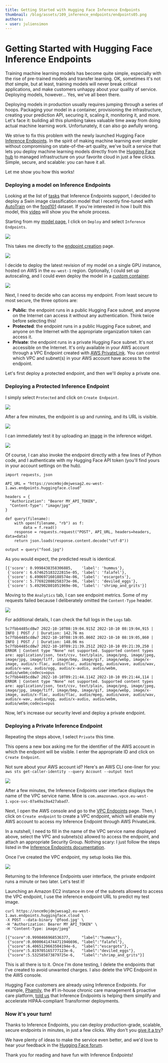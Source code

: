 ```yaml
---
title: Getting Started with Hugging Face Inference Endpoints
thumbnail: /blog/assets/109_inference_endpoints/endpoints05.png
authors:
- user: juliensimon
---
```


# Getting Started with Hugging Face Inference Endpoints

<!-- {blog_metadata} -->
<!-- {authors} -->

Training machine learning models has become quite simple, especially with the rise of pre-trained models and transfer learning. OK, sometimes it's not *that* simple, but at least, training models will never break critical applications, and make customers unhappy about your quality of service. Deploying models, however... Yes, we've all been there.

Deploying models in production usually requires jumping through a series of hoops. Packaging your model in a container, provisioning the infrastructure, creating your prediction API, securing it, scaling it, monitoring it, and more. Let's face it: building all this plumbing takes valuable time away from doing actual machine learning work. Unfortunately, it can also go awfully wrong.

We strive to fix this problem with the newly launched Hugging Face [Inference Endpoints](https://huggingface.co/inference-endpoints). In the spirit of making machine learning ever simpler without compromising on state-of-the-art quality, we've built a service that lets you deploy machine learning models directly from the [Hugging Face hub](https://huggingface.co) to managed infrastructure on your favorite cloud in just a few clicks. Simple, secure, and scalable: you can have it all.

Let me show you how this works!

### Deploying a model on Inference Endpoints


Looking at the list of [tasks](https://huggingface.co/docs/inference-endpoints/supported_tasks) that Inference Endpoints support, I decided to deploy a Swin image classification model that I recently fine-tuned with [AutoTrain](https://huggingface.co/autotrain) on the [food101](https://huggingface.co/datasets/food101) dataset. If you're interested in how I built this model, this [video](https://youtu.be/uFxtl7QuUvo) will show you the whole process.

Starting from my [model page](https://huggingface.co/juliensimon/autotrain-food101-1471154053), I click on `Deploy` and select `Inference Endpoints`.


<kbd>
  <img src="assets/109_inference_endpoints/endpoints00.png">
</kbd>

This takes me directly to the [endpoint creation](https://ui.endpoints.huggingface.co/new) page.

<kbd>
  <img src="assets/109_inference_endpoints/endpoints01.png">
</kbd>

I decide to deploy the latest revision of my model on a single GPU instance, hosted on AWS in the `eu-west-1` region. Optionally, I could set up autoscaling, and I could even deploy the model in a [custom container](https://huggingface.co/docs/inference-endpoints/guides/custom_container).

<kbd>
  <img src="assets/109_inference_endpoints/endpoints02.png">
</kbd>

Next, I need to decide who can access my endpoint. From least secure to most secure, the three options are:

* **Public**: the endpoint runs in a public Hugging Face subnet, and anyone on the Internet can access it without any authentication. Think twice before selecting this!
* **Protected**: the endpoint runs in a public Hugging Face subnet, and anyone on the Internet with the appropriate organization token can access it.
* **Private**: the endpoint runs in a private Hugging Face subnet. It's not accessible on the Internet. It's only available in your AWS account through a VPC Endpoint created with [AWS PrivateLink](https://aws.amazon.com/privatelink/). You can control which VPC and subnet(s) in your AWS account have access to the endpoint.

Let's first deploy a protected endpoint, and then we'll deploy a private one.

### Deploying a Protected Inference Endpoint

I simply select `Protected` and click on `Create Endpoint`.

<kbd>
  <img src="assets/109_inference_endpoints/endpoints03.png">
</kbd>

After a few minutes, the endpoint is up and running, and its URL is visible.

<kbd>
  <img src="assets/109_inference_endpoints/endpoints04.png">
</kbd>

I can immediately test it by uploading an [image](assets/109_inference_endpoints/food.jpg) in the inference widget.

<kbd>
  <img src="assets/109_inference_endpoints/endpoints05.png">
</kbd>

Of course, I can also invoke the endpoint directly with a few lines of Python code, and I authenticate with my Hugging Face API token (you'll find yours in your account settings on the hub).

```
import requests, json

API_URL = "https://oncm9ojdmjwesag2.eu-west-1.aws.endpoints.huggingface.cloud"

headers = {
  "Authorization": "Bearer MY_API_TOKEN",
  "Content-Type": "image/jpg"
}

def query(filename):
    with open(filename, "rb") as f:
        data = f.read()
    response = requests.request("POST", API_URL, headers=headers, data=data)
    return json.loads(response.content.decode("utf-8"))

output = query("food.jpg")
```

As you would expect, the predicted result is identical.

```
[{'score': 0.9998438358306885,    'label': 'hummus'},
 {'score': 6.674625183222815e-05, 'label': 'falafel'}, 
 {'score': 6.490697160188574e-06, 'label': 'escargots'}, 
 {'score': 5.776922080258373e-06, 'label': 'deviled_eggs'}, 
 {'score': 5.492902801051969e-06, 'label': 'shrimp_and_grits'}]
```

Moving to the `Analytics` tab, I can see endpoint metrics. Some of my requests failed because I deliberately omitted the `Content-Type` header.

<kbd>
  <img src="assets/109_inference_endpoints/endpoints06.png">
</kbd>

For additional details, I can check the full logs in the `Logs` tab.

```
5c7fbb4485cd8w7 2022-10-10T08:19:04.915Z 2022-10-10 08:19:04,915 | INFO | POST / | Duration: 142.76 ms
5c7fbb4485cd8w7 2022-10-10T08:19:05.860Z 2022-10-10 08:19:05,860 | INFO | POST / | Duration: 148.06 ms
5c7fbb4485cd8w7 2022-10-10T09:21:39.251Z 2022-10-10 09:21:39,250 | ERROR | Content type "None" not supported. Supported content types are: application/json, text/csv, text/plain, image/png, image/jpeg, image/jpg, image/tiff, image/bmp, image/gif, image/webp, image/x-image, audio/x-flac, audio/flac, audio/mpeg, audio/wave, audio/wav, audio/x-wav, audio/ogg, audio/x-audio, audio/webm, audio/webm;codecs=opus
5c7fbb4485cd8w7 2022-10-10T09:21:44.114Z 2022-10-10 09:21:44,114 | ERROR | Content type "None" not supported. Supported content types are: application/json, text/csv, text/plain, image/png, image/jpeg, image/jpg, image/tiff, image/bmp, image/gif, image/webp, image/x-image, audio/x-flac, audio/flac, audio/mpeg, audio/wave, audio/wav, audio/x-wav, audio/ogg, audio/x-audio, audio/webm, audio/webm;codecs=opus
```

Now, let's increase our security level and deploy a private endpoint.
 
### Deploying a Private Inference Endpoint

Repeating the steps above, I select `Private` this time.

This opens a new box asking me for the identifier of the AWS account in which the endpoint will be visible. I enter the appropriate ID and click on `Create Endpoint`. 

Not sure about your AWS account id? Here's an AWS CLI one-liner for you: `aws sts get-caller-identity --query Account --output text`

<kbd>
  <img src="assets/109_inference_endpoints/endpoints07.png">
</kbd>

After a few minutes, the Inference Endpoints user interface displays the name of the VPC service name. Mine is `com.amazonaws.vpce.eu-west-1.vpce-svc-07a49a19a427abad7`. 

Next, I open the AWS console and go to the [VPC Endpoints](https://console.aws.amazon.com/vpc/home?#Endpoints:) page. Then, I click on `Create endpoint` to create a VPC endpoint, which will enable my AWS account to access my Inference Endpoint through AWS PrivateLink.

In a nutshell, I need to fill in the name of the VPC service name displayed above, select the VPC and subnets(s) allowed to access the endpoint, and attach an appropriate Security Group. Nothing scary: I just follow the steps listed in the [Inference Endpoints documentation](https://huggingface.co/docs/inference-endpoints/guides/private_link).

Once I've created the VPC endpoint, my setup looks like this.

<kbd>
  <img src="assets/109_inference_endpoints/endpoints08.png">
</kbd>

Returning to the Inference Endpoints user interface, the private endpoint runs a minute or two later. Let's test it! 

Launching an Amazon EC2 instance in one of the subnets allowed to access the VPC endpoint, I use the inference endpoint URL to predict my test image.

```
curl https://oncm9ojdmjwesag2.eu-west-1.aws.endpoints.huggingface.cloud \
-X POST --data-binary '@food.jpg' \
-H "Authorization: Bearer MY_API_TOKEN" \
-H "Content-Type: image/jpeg"

[{"score":0.9998466968536377,     "label":"hummus"},
 {"score":0.00006414744711946696, "label":"falafel"},
 {"score":6.4065129663504194e-6,  "label":"escargots"},
 {"score":5.819705165777123e-6,   "label":"deviled_eggs"},
 {"score":5.532585873879725e-6,   "label":"shrimp_and_grits"}]
```

This is all there is to it. Once I'm done testing, I delete the endpoints that I've created to avoid unwanted charges. I also delete the VPC Endpoint in the AWS console.

Hugging Face customers are already using Inference Endpoints. For example, [Phamily](https://phamily.com/), the #1 in-house chronic care management & proactive care platform,  [told us](https://www.youtube.com/watch?v=20C9X5OYO2Q) that Inference Endpoints is helping them simplify and accelerate HIPAA-compliant Transformer deployments.

### Now it's your turn!

Thanks to Inference Endpoints, you can deploy production-grade, scalable, secure endpoints in minutes, in just a few clicks. Why don't you [give it a try](https://ui.endpoints.huggingface.co/new)?

We have plenty of ideas to make the service even better, and we'd love to hear your feedback in the [Hugging Face forum](https://discuss.huggingface.co/).


Thank you for reading and have fun with Inference Endpoints!

